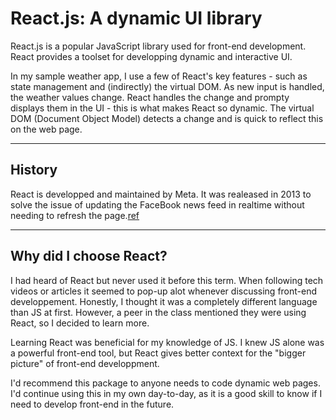# React.js: A dynamic UI library

React.js is a popular JavaScript library used for front-end development. React provides a toolset for developping dynamic and interactive UI. 

In my sample weather app, I use a few of React's key features - such as state management and (indirectly) the virtual DOM. As new input is handled, the weather values change. React handles the change and prompty displays them in the UI - this is what makes React so dynamic. The virtual DOM (Document Object Model) detects a change and is quick to reflect this on the web page.

---
## History

React is developped and maintained by Meta. It was realeased in 2013 to solve the issue of updating the FaceBook news feed in realtime without needing to refresh the page.[ref](https://blog.risingstack.com/the-history-of-react-js-on-a-timeline/)

---
## Why did I choose React?

I had heard of React but never used it before this term. When following tech videos or articles it seemed to pop-up alot whenever discussing front-end developpement. Honestly, I thought it was a completely different language than JS at first. However, a peer in the class mentioned they were using React, so I decided to learn more.

Learning React was beneficial for my knowledge of JS. I knew JS alone was a powerful front-end tool, but React gives better context for the "bigger picture" of front-end developpment.

I'd recommend this package to anyone needs to code dynamic web pages. I'd continue using this in my own day-to-day, as it is a good skill to know if I need to develop front-end in the future.
